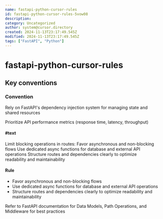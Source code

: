 ```yaml
---
name: fastapi-python-cursor-rules
id: fastapi-python-cursor-rules-5vow08
description: 
category: Uncategorized
author: system@cursor.directory
created: 2024-11-13T23:17:49.545Z
modified: 2024-11-13T23:17:49.545Z
tags: ["FastAPI", "Python"]
---
```


# fastapi-python-cursor-rules

## Key conventions

### Convention

Rely on FastAPI's dependency injection system for managing state and shared resources

Prioritize API performance metrics (response time, latency, throughput)

#### #text

Limit blocking operations in routes: Favor asynchronous and non-blocking flows Use dedicated async functions for database and external API operations Structure routes and dependencies clearly to optimize readability and maintainability

#### Rule

- Favor asynchronous and non-blocking flows
- Use dedicated async functions for database and external API operations
- Structure routes and dependencies clearly to optimize readability and maintainability

Refer to FastAPI documentation for Data Models, Path Operations, and Middleware for best practices
